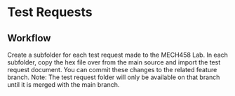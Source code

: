 # Test Requests

## Workflow

Create a subfolder for each test request made to the MECH458 Lab. In each subfolder, copy the hex file over from the main source and import the test request document. You can commit these changes to the related feature branch.
Note: The test request folder will only be available on that branch until it is merged with the main branch.
